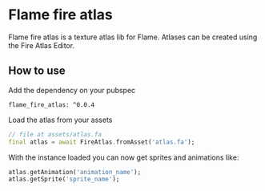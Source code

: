 # Flame fire atlas

Flame fire atlas is a texture atlas lib for Flame. Atlases can be created using the Fire Atlas Editor.

## How to use

Add the dependency on your pubspec

```
flame_fire_atlas: ^0.0.4
```

Load the atlas from your assets

```dart
// file at assets/atlas.fa
final atlas = await FireAtlas.fromAsset('atlas.fa');
```

With the instance loaded you can now get sprites and animations like:

```dart
atlas.getAnimation('animation_name');
atlas.getSprite('sprite_name');
```

